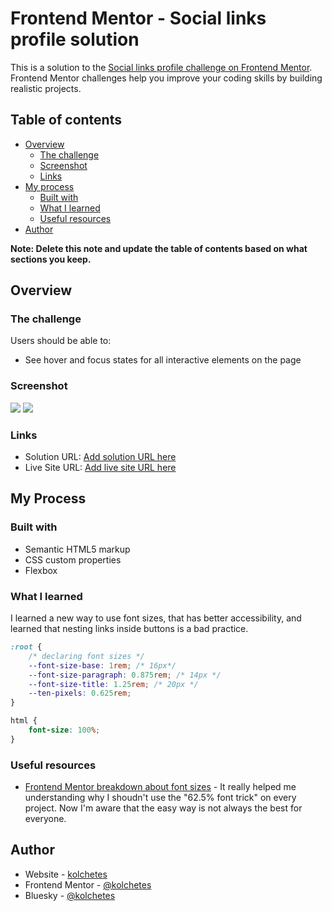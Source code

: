 # Frontend Mentor - Social links profile solution

This is a solution to the [Social links profile challenge on Frontend Mentor](https://www.frontendmentor.io/challenges/social-links-profile-UG32l9m6dQ). Frontend Mentor challenges help you improve your coding skills by building realistic projects. 

## Table of contents

- [Overview](#overview)
  - [The challenge](#the-challenge)
  - [Screenshot](#screenshot)
  - [Links](#links)
- [My process](#my-process)
  - [Built with](#built-with)
  - [What I learned](#what-i-learned)
  - [Useful resources](#useful-resources)
- [Author](#author)

**Note: Delete this note and update the table of contents based on what sections you keep.**

## Overview

### The challenge

Users should be able to:

- See hover and focus states for all interactive elements on the page

### Screenshot

![](.assets/images/desktop.png)
![](.assets/images/mobile.png)

### Links

- Solution URL: [Add solution URL here](https://www.frontendmentor.io/solutions/social-profile-with-semantic-html-and-acessibility-cPESNtkYW0)
- Live Site URL: [Add live site URL here](https://kolchetes.github.io/social-links-profile/)

## My Process

### Built with

- Semantic HTML5 markup
- CSS custom properties
- Flexbox

### What I learned

I learned a new way to use font sizes, that has better accessibility, and learned that nesting links inside buttons is a bad practice.

```css
:root {
    /* declaring font sizes */
    --font-size-base: 1rem; /* 16px*/
    --font-size-paragraph: 0.875rem; /* 14px */
    --font-size-title: 1.25rem; /* 20px */
    --ten-pixels: 0.625rem;
}

html {
    font-size: 100%;
} 
```

### Useful resources

- [Frontend Mentor breakdown about font sizes](https://bsky.app/profile/frontendmentor.io/post/3lsebbsj53423) - It really helped me understanding why I shoudn't use the "62.5% font trick" on every project. Now I'm aware that the easy way is not always the best for everyone.

## Author

- Website - [kolchetes](https://github.com/kolchetes)
- Frontend Mentor - [@kolchetes](https://www.frontendmentor.io/profile/kolchetes)
- Bluesky - [@kolchetes](https://bsky.app/profile/kolchetes.bsky.social)

